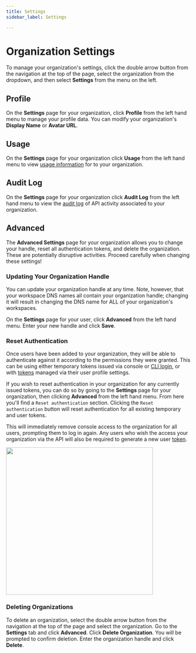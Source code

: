 ```yaml
---
title: Settings
sidebar_label: Settings

---
```


# Organization Settings
To manage your organization's settings, click the double arrow button from the navigation at the top of the page, select the organization from the dropdown, and then select **Settings** from the menu on the left.


## Profile

On the **Settings** page for your organization, click **Profile** from the left
hand menu to manage your profile data. You can modify your organization's
**Display Name** or **Avatar URL**.

## Usage 

On the **Settings** page for your organization click **Usage** from the
left hand menu to view [usage information](/pipes/docs/usage) for to your organization.


## Audit Log

On the **Settings** page for your organization click **Audit Log** from the
left hand menu to view the [audit log](/pipes/docs/activity#audit-log) of API activity associated to your organization.


## Advanced

The **Advanced Settings** page for your organization allows you to change your handle, reset all authentication tokens, and delete the organization. These are potentially disruptive activities.  Proceed carefully when changing these settings!

### Updating Your Organization Handle

You can update your organization handle at any time. Note, however, that your
workspace DNS names all contain your organization handle; changing it will
result in changing the DNS name for ALL of your organization's workspaces.

On the **Settings** page for your user, click **Advanced** from the left hand
menu. Enter your new handle and click **Save**.


### Reset Authentication

Once users have been added to your organization, they will be able to
authenticate against it according to the permissions they were granted. This can
be using either temporary tokens issued via console or
[CLI login](https://steampipe.io/docs/reference/cli/login#steampipe-login), or with
[tokens](/pipes/docs/da-settings#tokens) managed via their user profile settings.

If you wish to reset authentication in your organization for any currently
issued tokens, you can do so by going to the **Settings** page for your
organization, then clicking **Advanced** from the left hand menu. From here
you'll find a `Reset authentication` section. Clicking the
`Reset authentication` button will reset authentication for all existing
temporary and user tokens.

This will immediately remove console access to the organization for all users,
prompting them to log in again. Any users who wish the access your organization
via the API will also be required to generate a new user
[token](/pipes/docs/da-settings#tokens).

<img src="/images/docs/pipes/cloud-organization-reset-authentication.png" width="400pt"/>
<br />

### Deleting Organizations

To delete an organization, select the double arrow button from the navigation at
the top of the page and select the organization. Go to the **Settings** tab and
click **Advanced**. Click **Delete Organization**. You will be prompted to
confirm deletion. Enter the organization handle and click **Delete**.
